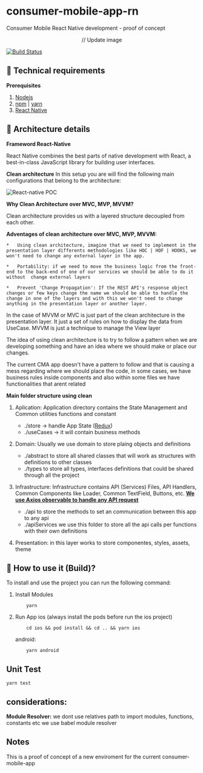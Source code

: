 # consumer-mobile-app-rn
Consumer Mobile React Native development - proof of concept

<p align="center">
  // Update image
</p>

[![Build Status](https://travis-ci.org/joemccann/dillinger.svg?branch=master)](https://travis-ci.org/joemccann/dillinger)

## :floppy_disk: Technical requirements

**Prerequisites**

1. [Nodejs](https://nodejs.dev/)
2. [npm](https://www.npmjs.com/) | [yarn](https://yarnpkg.com/)
3. [React Native](https://reactnative.dev/)

## :page_facing_up: Architecture details
**Frameword React-Native**

React Native combines the best parts of native development with React, a best-in-class JavaScript library for building user interfaces.

**Clean architecture**
In this setup you are will find the following main configurations that belong to the architecture:

![React-native POC](https://user-images.githubusercontent.com/89102527/136432579-ed1d8319-3e34-4c0a-b123-b87d6d3f363e.jpg)

**Why Clean Architecture over MVC, MVP, MVVM?**

Clean architecture provides us with a layered structure decoupled from each other.

**Adventages of clean architecture over MVC, MVP, MVVM:** 

    *   Using clean architecture, imagine that we need to implement in the presentation layer differents methodologies like HOC | HOF | HOOKS, we won't need to change any external layer in the app.
    
    *   Portability: if we need to move the business logic from the front-end to the back-end of one of our services we should be able to do it without  change external layers

    *   Prevent 'Change Propagation': If the REST API's response object changes or few keys change the name we should be able to handle the change in one of the layers and with this we won't need to change anything in the presentation layer or another layer.

In the case of MVVM or MVC is just part of the clean architecture in the presentation layer. It just a set of rules on how to display the data from UseCase. MVVM is just a technique to manage the View layer

The idea of using clean architecture is to try to follow a pattern when we are developing something and have an idea where we should make or place our changes.

The current CMA app doesn't have a pattern to follow and that is causing a mess regarding where we should place the code, in some cases, we have business rules inside components and also within some files we have functionalities that arent related

**Main folder structure using clean**

1. Aplication: Application directory contains the State Management and Common utilities functions and constant

    * ./store -> handle App State ([Redux](https://es.redux.js.org/))
    * ./useCases -> it will contain business methods

2. Domain: Usually we use domain to store plaing objects and definitions
   
   * ./abstract to store all shared classes that will work as structures with definitions to other classes
   * ./types to store all types, interfaces definitions that could be shared through all the project
  
3. Infrastructure: Infrastructure contains API (Services) Files, API Handlers, Common Components like Loader, Common TextField, Buttons, etc. **[We use Axios observable to handle any API request](https://www.npmjs.com/package/axios-observable)**
   
    * ./api to store the methods to set an communication between this app to any api
    * ./apiServices we use this folder to store all the api calls per functions with their own definitions

4. Presentation: in this layer works to store componentes, styles, assets, theme
## :rocket: How to use it (Build)?

To install and use the project you can run the following command: 

1. Install Modules
    ```
        yarn 
    ```
2. Run App
    ios (always install the pods before run the ios project)
    ```
        cd ios && pod install && cd .. && yarn ios
    ```
    android:
    ```
        yarn android
    ```
## Unit Test
    yarn test
    
## considerations:

**Module Resolver:**
we dont use relatives path to import modules, functions, constants etc we use babel module resolver

## Notes
This is a proof of concept of a new enviroment for the current consumer-mobile-app
